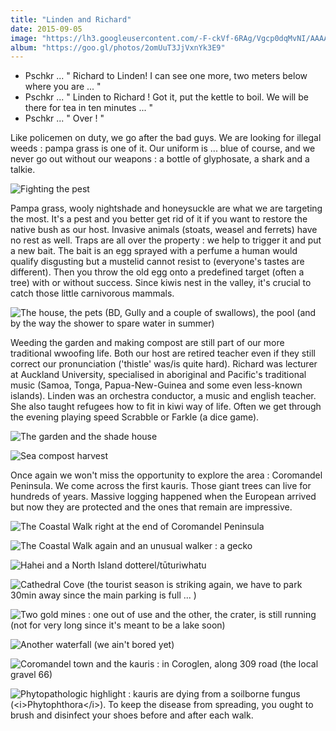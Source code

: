 ```yaml
---
title: "Linden and Richard"
date: 2015-09-05
image: "https://lh3.googleusercontent.com/-F-ckVf-6RAg/Vgcp0dqMvNI/AAAAAAAAIq4/Sr4uPB-gj7Y/s912-Ic42/IMG_6942.JPG"
album: "https://goo.gl/photos/2omUuT3JjVxnYk3E9"
---
```


- Pschkr ... " Richard to Linden! I can see one more, two meters below where you are ... "
- Pschkr ... " Linden to Richard ! Got it, put the kettle to boil. We will be there for tea in ten minutes ... "
- Pschkr ... " Over ! "

Like policemen on duty, we go after the bad guys. We are looking for illegal weeds : pampa grass is one of it. Our uniform is ... blue of course, and we never go out without our weapons : a bottle of glyphosate, a shark and a talkie.

![](https://lh3.googleusercontent.com/-YYyyH4a6YVY/VgcmOuCvkjI/AAAAAAAAIo0/riJGyQUe760/s912-Ic42/PhotoGrid_1443089051376.jpg "Fighting the pest")

Pampa grass, wooly nightshade and honeysuckle are what we are targeting the most. It's a pest and you better get rid of it if you want to restore the native bush as our host. Invasive animals (stoats, weasel and ferrets) have no rest as well. Traps are all over the property : we help to trigger it and put a new bait. The bait is an egg sprayed with a perfume a human would qualify disgusting but a mustelid cannot resist to (everyone's tastes are different). Then you throw the old egg onto a predefined target (often a tree) with or without success. Since kiwis nest in the valley, it's crucial to catch those little carnivorous mammals.

![](https://lh3.googleusercontent.com/-jD3xf5Pv1Ps/VgcmOg50vqI/AAAAAAAAIo4/J1zOK-LQ55w/s912-Ic42/PhotoGrid_1443089580739.jpg "The house, the pets (BD, Gully and a couple of swallows), the pool (and by the way the shower to spare water in summer)")

Weeding the garden and making compost are still part of our more traditional wwoofing life. Both our host are retired teacher even if they still correct our pronunciation ('thistle' was/is quite hard). Richard was lecturer at Auckland University, specialised in aboriginal and Pacific's traditional music (Samoa, Tonga, Papua-New-Guinea and some even less-known islands). Linden was an orchestra conductor, a music and english teacher. She also taught refugees how to fit in kiwi way of life. Often we get through the evening playing speed Scrabble or Farkle (a dice game).

![](https://lh3.googleusercontent.com/-djF-DBMn0Lc/VgcmOr_6CyI/AAAAAAAAIo4/35Ki3xSZ4Bk/s912-Ic42/PhotoGrid_1443088560253.jpg "The garden and the shade house")

![](https://lh3.googleusercontent.com/-Nj-HANnq8y8/VgcmOrC7LfI/AAAAAAAAIo4/NpTm0_2en_U/s912-Ic42/PhotoGrid_1443089837995.jpg "Sea compost harvest")

Once again we won't miss the opportunity to explore the area : Coromandel Peninsula. We come across the first kauris. Those giant trees can live for hundreds of years. Massive logging happened when the European arrived but now they are protected and the ones that remain are impressive.

![](https://lh3.googleusercontent.com/-V3CfVuT-kNk/VgcmOl1QeZI/AAAAAAAAIo4/-jxG5AXiZyo/s912-Ic42/PhotoGrid_1443088335116.jpg "The Coastal Walk right at the end of Coromandel Peninsula")

![](https://lh3.googleusercontent.com/-O5Oty-YVz1M/VgcmOieH5ZI/AAAAAAAAIo4/A1cSQMBlAMg/s912-Ic42/PhotoGrid_1443087801425.jpg "The Coastal Walk again and an unusual walker : a gecko")

![](https://lh3.googleusercontent.com/-vsnRQsjvFmw/VgcmOts8GjI/AAAAAAAAIo4/66Nnns4pZ9U/s912-Ic42/PhotoGrid_1443086874756.jpg "Hahei and a North Island dotterel/tūturiwhatu")

![](https://lh3.googleusercontent.com/-xmLBeBphZF8/VgcmOnxozLI/AAAAAAAAIo4/EbM8PSqE1U8/s912-Ic42/PhotoGrid_1443086561583.jpg "Cathedral Cove (the tourist season is striking again, we have to park 30min away since the main parking is full ... )")

![](https://lh3.googleusercontent.com/-1s3U5W4D28U/VgcmOhCGqdI/AAAAAAAAIo0/shS71r6m_to/s912-Ic42/PhotoGrid_1443086042751.jpg "Two gold mines : one out of use and the other, the crater, is still running (not for very long since it's meant to be a lake soon)")

![](https://lh3.googleusercontent.com/-IkmQ2KkUMTQ/VgcmOmTGZWI/AAAAAAAAIo4/YRXG1J_Pxrw/s912-Ic42/PhotoGrid_1443090621264.jpg "Another waterfall (we ain't bored yet)")

![](https://lh3.googleusercontent.com/-EYq5yb8ya98/VgcmOivSQLI/AAAAAAAAIo0/MBNqrAXfD3U/s912-Ic42/PhotoGrid_1443090195949.jpg "Coromandel town and the kauris : in Coroglen, along 309 road (the local gravel 66)")

![](https://lh3.googleusercontent.com/-2_GDT9-gmHI/VgcmOlSUM_I/AAAAAAAAIo0/roVVGeZZwIo/s912-Ic42/PhotoGrid_1443091000843.jpg "Phytopathologic highlight : kauris are dying from a soilborne fungus (<i>Phytophthora</i>). To keep the disease from spreading, you ought to brush and disinfect your shoes before and after each walk.")






